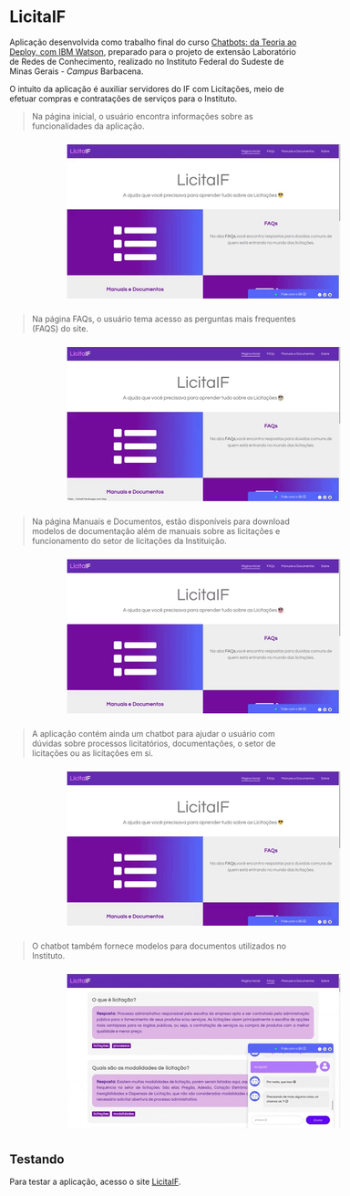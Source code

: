 # LicitaIF

Aplicação desenvolvida como trabalho final do curso [Chatbots: da Teoria ao Deploy, com IBM Watson](https://github.com/jpdik/curso-chatbots-ibm), preparado para o projeto de extensão Laboratório de Redes de Conhecimento, realizado no Instituto Federal do Sudeste de Minas Gerais - *Campus* Barbacena.


O intuito da aplicação é auxiliar servidores do IF com Licitações, meio de efetuar compras e contratações de serviços para o Instituto.

> Na página inicial, o usuário encontra informações sobre as funcionalidades da aplicação.

<p align="center">
<img src="img/home.gif" alt="Página inicial da aplicação" style="margin-left: 20%;margin-top:10px;margin-bottom:10px;">
</p>

> Na página FAQs, o usuário tema acesso as perguntas mais frequentes (FAQS) do site.

<p align="center">
<img src="img/faqs.gif" alt="FAQs" style="margin-left: 20%;margin-top:10px;margin-bottom:10px">
</p>

>Na página Manuais e Documentos, estão disponíveis para download modelos de documentação além de manuais sobre as licitações e funcionamento do setor de licitações da Instituição.

<p align="center">
<img src="img/docs.gif" alt="Manuais e documentos" style="margin-left: 20%;margin-top:10px;margin-bottom:10px">
</p>

>A aplicação contém ainda um chatbot para ajudar o usuário com dúvidas sobre processos licitatórios, documentações, o setor de licitações ou as licitações em si.

<p align="center">
<img src="img/chat.gif" alt="Chat - Conversação" style="margin-left: 20%;margin-top:10px;margin-bottom:10px">
</p>


> O chatbot também fornece modelos para documentos utilizados no Instituto.

<p align="center">
<img src="img/chat-docs.gif" alt="Chat - Documentos" style="margin-left: 20%;margin-top:10px;margin-bottom:10px">
</p>


## Testando

Para testar a aplicação, acesso o site [LicitaIF](https://licitaif.herokuapp.com/).


